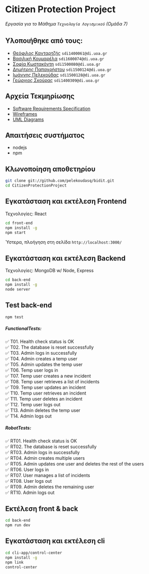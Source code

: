 # Citizen Protection Project
###### Εργασία για το Μάθημα `Τεχνολογία Λογισμικού` (Ομάδα 7)

Υλοποιήθηκε από τους:
---------------------

* [Θεόφιλος Κανταρτζής](https://github.com/TheoKant/ "Theophilos Kantartzis") `sdi1400061@di.uoa.gr`
* [Βασιλική Κουμαρέλα](https://github.com/VasiaKoum/ "Vasiliki Koumarela") `sdi1600074@di.uoa.gr`
* [Σοφία Κωστακόντη](https://github.com/SofiaKstk/ "Sofia Kostakonti") `sdi1500080@di.uoa.gr`
* [Δημήτρης Παπαχρήστου](https://github.com/dimpapac/ "Dimitris Papachristou") `sdi1500124@di.uoa.gr`
* [Ιωάννης Πελεκούδας](https://github.com/pelekoudasq/ "Ioannis Pelekoudas") `sdi1500128@di.uoa.gr`
* [Γεώργιος Σκούρας](https://github.com/GaSkouras/ "Georgios Skouras") `sdi1400309@di.uoa.gr`

Αρχεία Τεκμηρίωσης
------------------
* [Software Requirements Specification](./docs/SRS.md)
* [Wireframes](./docs/UI.md)
* [UML Diagrams](./docs/uml)

Απαιτήσεις συστήματος
---------------------

* nodejs
* npm

Κλωνοποίηση αποθετηρίου
-----------------------
```bash
git clone git://github.com/pelekoudasq/bidit.git
cd CitizenProtectionProject
```

Εγκατάσταση και εκτέλεση Frontend
---------------------------------

Τεχνολογίες: React

```bash
cd front-end
npm install -g
npm start
```
Ύστερα, πλοήγηση στη σελίδα `http://localhost:3000/`


Εγκατάσταση και εκτέλεση Backend
--------------------------------

Τεχνολογίες: MongoDB w/ Node, Express

```bash
cd back-end
npm install -g
node server
```

Test back-end
-------------

```bash
npm test
```
##### FunctionalTests:

✅ T01. Health check status is OK  
✅ T02. The database is reset successfully  
✅ T03. Admin logs in successfully  
✅ T04. Admin creates a temp user  
✅ T05. Admin updates the temp user  
✅ T06. Temp user logs in  
✅ T07. Temp user creates a new incident  
✅ T08. Temp user retrieves a list of incidents  
✅ T09. Temp user updates an incident  
✅ T10. Temp user retrieves an incident  
✅ T11. Temp user deletes an incident  
✅ T12. Temp user logs out  
✅ T13. Admin deletes the temp user  
✅ T14. Admin logs out  

##### RobotTests:

✅ RT01. Health check status is OK  
✅ RT02. The database is reset successfully  
✅ RT03. Admin logs in successfully  
✅ RT04. Admin creates multiple users  
✅ RT05. Admin updates one user and deletes the rest of the users  
✅ RT06. User logs in  
✅ RT07. User manages a list of incidents  
✅ RT08. User logs out  
✅ RT09. Admin deletes the remaining user  
✅ RT10. Admin logs out  



Εκτέλεση front & back
---------------------
```bash
cd back-end
npm run dev
```

Εγκατάσταση και εκτέλεση cli
----------------------------
```bash
cd cli-app/control-center
npm install -g
npm link
control-center
```	
